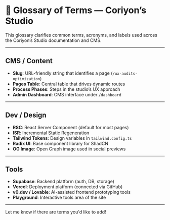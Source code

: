 # 🧾 Glossary of Terms — Coriyon’s Studio

This glossary clarifies common terms, acronyms, and labels used across the Coriyon’s Studio documentation and CMS.

---

## CMS / Content

- **Slug**: URL-friendly string that identifies a page (`/ux-audits-optimization`)
- **Pages Table**: Central table that drives dynamic routes
- **Process Phases**: Steps in the studio’s UX approach
- **Admin Dashboard**: CMS interface under `/dashboard`

---

## Dev / Design

- **RSC**: React Server Component (default for most pages)
- **ISR**: Incremental Static Regeneration
- **Tailwind Tokens**: Design variables in `tailwind.config.ts`
- **Radix UI**: Base component library for ShadCN
- **OG Image**: Open Graph image used in social previews

---

## Tools

- **Supabase**: Backend platform (auth, DB, storage)
- **Vercel**: Deployment platform (connected via GitHub)
- **v0.dev / Lovable**: AI-assisted frontend prototyping tools
- **Playground**: Interactive tools area of the site

---

Let me know if there are terms you'd like to add!